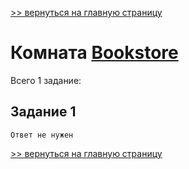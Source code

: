 

[>> вернуться на главную страницу](https://github.com/BEPb/tryhackme/blob/master/README.md)

# Комната [Bookstore](https://tryhackme.com/r/room/bookstoreoc) 

Всего 1 заданиe:
## Задание 1

```commandline
Ответ не нужен
```

[>> вернуться на главную страницу](https://github.com/BEPb/tryhackme/blob/master/README.md)